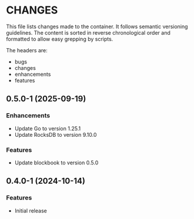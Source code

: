 # CHANGES

This file lists changes made to the container. It follows semantic versioning
guidelines. The content is sorted in reverse chronological order and formatted
to allow easy grepping by scripts.

The headers are:
- bugs
- changes
- enhancements
- features

## 0.5.0-1 (2025-09-19)

### Enhancements

- Update Go to version 1.25.1
- Update RocksDB to version 9.10.0

### Features

- Update blockbook to version 0.5.0

## 0.4.0-1 (2024-10-14)

### Features

- Initial release

